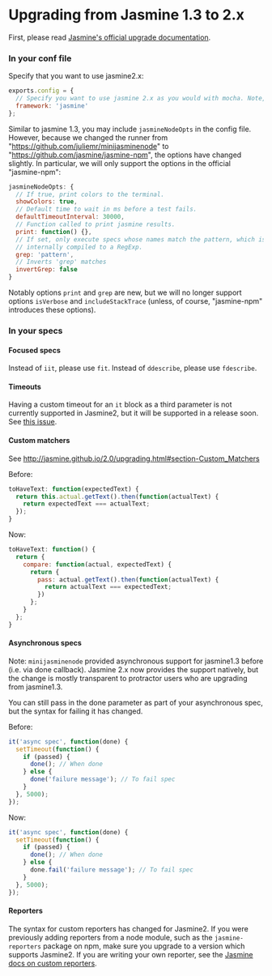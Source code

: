 Upgrading from Jasmine 1.3 to 2.x
=================================

First, please read [Jasmine's official upgrade documentation](http://jasmine.github.io/2.1/upgrading.html).

### In your conf file

Specify that you want to use jasmine2.x:

```javascript
exports.config = {
  // Specify you want to use jasmine 2.x as you would with mocha. Note, 'jasmine' by default will use the latest jasmine framework.
  framework: 'jasmine'
};

```

Similar to jasmine 1.3, you may include `jasmineNodeOpts` in the config file. However, because we changed the runner from "https://github.com/juliemr/minijasminenode" to "https://github.com/jasmine/jasmine-npm", the options have changed slightly. In particular, we will only support the options in the official "jasmine-npm":

```javascript
jasmineNodeOpts: {
  // If true, print colors to the terminal.
  showColors: true,
  // Default time to wait in ms before a test fails.
  defaultTimeoutInterval: 30000,
  // Function called to print jasmine results.
  print: function() {},
  // If set, only execute specs whose names match the pattern, which is
  // internally compiled to a RegExp.
  grep: 'pattern',
  // Inverts 'grep' matches
  invertGrep: false
}
```

Notably options `print` and `grep` are new, but we will no longer support options `isVerbose` and `includeStackTrace` (unless, of course, "jasmine-npm" introduces these options).

### In your specs

#### Focused specs

Instead of `iit`, please use `fit`. Instead of `ddescribe`, please use `fdescribe`.

#### Timeouts

Having a custom timeout for an `it` block as a third parameter is not currently
supported in Jasmine2, but it will be supported in a release soon. See [this issue](https://github.com/angular/protractor/issues/1701).

#### Custom matchers

See http://jasmine.github.io/2.0/upgrading.html#section-Custom_Matchers

Before:
```javascript
toHaveText: function(expectedText) {
  return this.actual.getText().then(function(actualText) {
    return expectedText === actualText;
  });
}
```

Now:
```javascript
toHaveText: function() {
  return {
    compare: function(actual, expectedText) {
      return {
        pass: actual.getText().then(function(actualText) {
          return actualText === expectedText;
        })
      };
    }
  };
}
```

#### Asynchronous specs

Note: `minijasminenode` provided asynchronous support for jasmine1.3 before (i.e. via done callback). Jasmine 2.x now provides the support natively, but the change is mostly transparent to protractor users who are upgrading from jasmine1.3.

You can still pass in the done parameter as part of your asynchronous spec, but the syntax for failing it has changed.

Before:
```javascript
it('async spec', function(done) {
  setTimeout(function() {
    if (passed) {
      done(); // When done
    } else {
      done('failure message'); // To fail spec
    }
  }, 5000);
});
```

Now:
```javascript
it('async spec', function(done) {
  setTimeout(function() {
    if (passed) {
      done(); // When done
    } else {
      done.fail('failure message'); // To fail spec
    }
  }, 5000);
});
```

#### Reporters

The syntax for custom reporters has changed for Jasmine2. If you were previously
adding reporters from a node module, such as the `jasmine-reporters` package on
npm, make sure you upgrade to a version which supports Jasmine2. If you are
writing your own reporter, see the [Jasmine docs on custom reporters](http://jasmine.github.io/2.1/custom_reporter.html).
